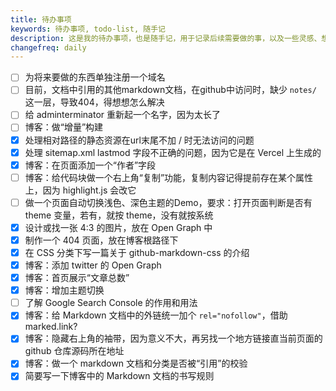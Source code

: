 ```yaml
---
title: 待办事项
keywords: 待办事项, todo-list, 随手记
description: 这是我的待办事项，也是随手记，用于记录后续需要做的事，以及一些灵感、想法等，一句话描述
changefreq: daily
---
```


- [ ] 为将来要做的东西单独注册一个域名
- [ ] 目前，文档中引用的其他markdown文档，在github中访问时，缺少 `notes/` 这一层，导致404，得想想怎么解决
- [ ] 给 adminterminator 重新起一个名字，因为太长了
- [ ] 博客：做“增量”构建
- [x] 处理相对路径的静态资源在url末尾不加 / 时无法访问的问题
- [x] 处理 sitemap.xml lastmod 字段不正确的问题，因为它是在 Vercel 上生成的
- [x] 博客：在页面添加一个“作者”字段
- [ ] 博客：给代码块做一个右上角“复制”功能，复制内容记得提前存在某个属性上，因为 highlight.js 会改它
- [ ] 做一个页面自动切换浅色、深色主题的Demo，要求：打开页面判断是否有 theme 变量，若有，就按 theme，没有就按系统
- [x] 设计或找一张 4:3 的图片，放在 Open Graph 中
- [x] 制作一个 404 页面，放在博客根路径下
- [x] 在 CSS 分类下写一篇关于 github-markdown-css 的介绍
- [x] 博客：添加 twitter 的 Open Graph
- [x] 博客：首页展示“文章总数”
- [x] 博客：增加主题切换
- [ ] 了解 Google Search Console 的作用和用法
- [x] 博客：给 Markdown 文档中的外链统一加个 `rel="nofollow"`，借助 marked.link?
- [x] 博客：隐藏右上角的袖带，因为意义不大，再另找一个地方链接直当前页面的 github 仓库源码所在地址
- [x] 博客：做一个 markdown 文档和分类是否被“引用”的校验
- [x] 简要写一下博客中的 Markdown 文档的书写规则